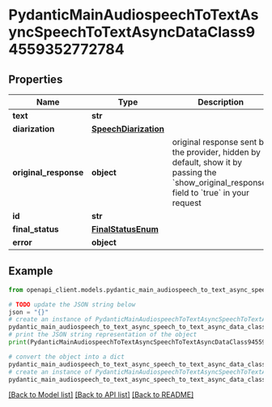 # PydanticMainAudiospeechToTextAsyncSpeechToTextAsyncDataClass94559352772784


## Properties

Name | Type | Description | Notes
------------ | ------------- | ------------- | -------------
**text** | **str** |  | 
**diarization** | [**SpeechDiarization**](SpeechDiarization.md) |  | 
**original_response** | **object** | original response sent by the provider, hidden by default, show it by passing the &#x60;show_original_response&#x60; field to &#x60;true&#x60; in your request | [optional] 
**id** | **str** |  | 
**final_status** | [**FinalStatusEnum**](FinalStatusEnum.md) |  | 
**error** | **object** |  | [optional] 

## Example

```python
from openapi_client.models.pydantic_main_audiospeech_to_text_async_speech_to_text_async_data_class94559352772784 import PydanticMainAudiospeechToTextAsyncSpeechToTextAsyncDataClass94559352772784

# TODO update the JSON string below
json = "{}"
# create an instance of PydanticMainAudiospeechToTextAsyncSpeechToTextAsyncDataClass94559352772784 from a JSON string
pydantic_main_audiospeech_to_text_async_speech_to_text_async_data_class94559352772784_instance = PydanticMainAudiospeechToTextAsyncSpeechToTextAsyncDataClass94559352772784.from_json(json)
# print the JSON string representation of the object
print(PydanticMainAudiospeechToTextAsyncSpeechToTextAsyncDataClass94559352772784.to_json())

# convert the object into a dict
pydantic_main_audiospeech_to_text_async_speech_to_text_async_data_class94559352772784_dict = pydantic_main_audiospeech_to_text_async_speech_to_text_async_data_class94559352772784_instance.to_dict()
# create an instance of PydanticMainAudiospeechToTextAsyncSpeechToTextAsyncDataClass94559352772784 from a dict
pydantic_main_audiospeech_to_text_async_speech_to_text_async_data_class94559352772784_form_dict = pydantic_main_audiospeech_to_text_async_speech_to_text_async_data_class94559352772784.from_dict(pydantic_main_audiospeech_to_text_async_speech_to_text_async_data_class94559352772784_dict)
```
[[Back to Model list]](../README.md#documentation-for-models) [[Back to API list]](../README.md#documentation-for-api-endpoints) [[Back to README]](../README.md)


